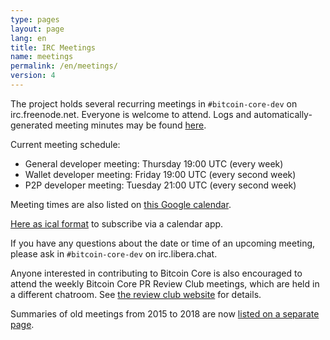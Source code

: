 ```yaml
---
type: pages
layout: page
lang: en
title: IRC Meetings
name: meetings
permalink: /en/meetings/
version: 4
---
```

The project holds several recurring meetings in `#bitcoin-core-dev` on
irc.freenode.net.  Everyone is welcome to attend.  Logs and
automatically-generated meeting minutes may be found [here][meetbot].

Current meeting schedule:

- General developer meeting: Thursday 19:00 UTC (every week)
- Wallet developer meeting: Friday 19:00 UTC (every second week)
- P2P developer meeting: Tuesday 21:00 UTC (every second week)

Meeting times are also listed on [this Google calendar][meeting
calendar].

[Here as ical format][meeting calendar ical] to subscribe via a calendar app.

If you have any questions about the date or time of an upcoming meeting,
please ask in `#bitcoin-core-dev` on irc.libera.chat.

Anyone interested in contributing to Bitcoin Core is also
encouraged to attend the weekly Bitcoin Core PR Review Club meetings,
which are held in a different chatroom.  See [the review club
website][review club] for details.

Summaries of old meetings from 2015 to 2018 are now [listed on a
separate page][summaries].

[meetbot]: http://www.erisian.com.au/meetbot/bitcoin-core-dev/
[meeting calendar]: https://calendar.google.com/calendar?cid=MTFwcXZkZ3BkOTlubGliZjliYTg2MXZ1OHNAZ3JvdXAuY2FsZW5kYXIuZ29vZ2xlLmNvbQ
[meeting calendar ical]: https://calendar.google.com/calendar/ical/11pqvdgpd99nlibf9ba861vu8s%40group.calendar.google.com/public/basic.ics
[review club]: https://bitcoincore.reviews/
[summaries]: /en/meeting-summaries/
